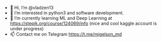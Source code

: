 - 👋 Hi, I’m @vladzen13
- 👀 I’m interested in python3 and software development.
- 🌱 I’m currently learning ML and Deep Learning at https://stepik.org/course/124069/info (nice and cool kaggle account is under progress)
- 📫 Contact me on Telegram https://t.me/migelson_md 
